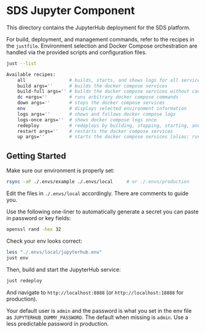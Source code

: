 # SDS Jupyter Component

This directory contains the JupyterHub deployment for the SDS platform.

For build, deployment, and management commands, refer to the recipes in the `justfile`.
Environment selection and Docker Compose orchestration are handled via the provided
scripts and configuration files.

```bash
just --list
```

```bash
Available recipes:
    all                # builds, starts, and shows logs for all services
    build args=''      # builds the docker compose services
    build-full args='' # builds the docker compose services without cache
    dc +args=''        # runs arbitrary docker compose commands
    down args=''       # stops the docker compose services
    env                # displays selected environment information
    logs args=''       # shows and follows docker compose logs
    logs-once args=''  # shows docker compose logs once
    redeploy           # redeploys by building, stopping, starting, and showing logs
    restart args=''    # restarts the docker compose services
    up args=''         # starts the docker compose services [alias: run]
```

## Getting Started

Make sure our environment is properly set:

```bash
rsync -aP ./.envs/example ./.envs/local     # or ./.envs/production
```

Edit the files in `./.envs/local` accordingly. There are comments to guide you.

Use the following one-liner to automatically generate a secret you can paste in password
or key fields:

```bash
openssl rand -hex 32
```

Check your env looks correct:

```bash
less "./.envs/local/jupyterhub.env"
just env
```

Then, build and start the JupyterHub service:

```bash
just redeploy
```

And navigate to `http://localhost:8888` (or `http://localhost:18888` for production).

Your default user is `admin` and the password is what you set in the env file as
`JUPYTERHUB_DUMMY_PASSWORD`. The default when missing is `admin`. Use a less predictable
password in production.

